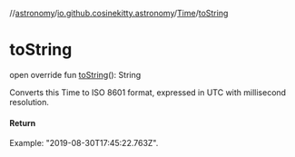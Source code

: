 //[astronomy](../../../index.md)/[io.github.cosinekitty.astronomy](../index.md)/[Time](index.md)/[toString](to-string.md)

# toString

open override fun [toString](to-string.md)(): String

Converts this Time to ISO 8601 format, expressed in UTC with millisecond resolution.

#### Return

Example: "2019-08-30T17:45:22.763Z".
